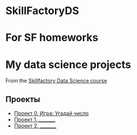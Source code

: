 # SkillFactoryDS
For SF homeworks
=======
# My data science projects
From the [Skillfactory Data Science course](https://skillfactory.ru/data-scientist)

## Проекты

*	[Проект 0. Игра: Угадай число](https://github.com/Chicko68/my_first_rep/tree/main/project_0)
*	[Проект 1. _______](_____)
*	[Проект 2. _______](_____)